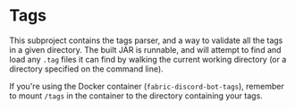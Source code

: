 # Tags

This subproject contains the tags parser, and a way to validate all the tags in a given directory. The built
JAR is runnable, and will attempt to find and load any `.tag` files it can find by walking the current working
directory (or a directory specified on the command line).

If you're using the Docker container (`fabric-discord-bot-tags`), remember to mount `/tags` in the container to the
directory containing your tags.

